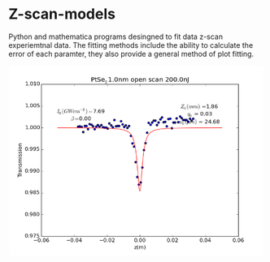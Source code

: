 # Z-scan-models
Python and mathematica programs desingned to fit data z-scan experiemtnal data. The fitting methods include the ability to calculate the error of each paramter, they also provide a general method of plot fitting. 

<div id="wrapper" style="width:100%; text-align:center">
<center>
<img src="samplefit.png" width="500" img align = "center">
</center>
</div>
